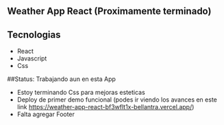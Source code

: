 ##  Weather App React (Proximamente terminado)


## Tecnologias

- React
- Javascript
- Css

##Status: Trabajando aun en esta App

- Estoy terminando Css para mejoras esteticas
- Deploy de primer demo funcional (podes ir viendo los avances en este link https://weather-app-react-bf3wflt1x-bellantra.vercel.app/)
- Falta agregar Footer
